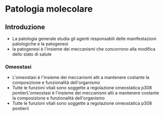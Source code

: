 # Patologia molecolare

## Introduzione
* La patologia generale studia gli agenti responsabili delle manifestazioni patologiche e la patogenesi
* la patogenesi è l'insieme dei meccanismi che concorrono alla modifica dello stato di salute

### Omeostasi
* L'omeostasi è l'insieme dei meccanismi atti a mantenere costante la composizione e funzionalità dell'organismo
* Tutte le funzioni vitali sono soggette a regolazione omeostatica
p308 pontierL'omeostasi è l'insieme dei meccanismi atti a mantenere costante la composizione e funzionalità dell'organismo
* Tutte le funzioni vitali sono soggette a regolazione omeostatica
p308 pontierii
